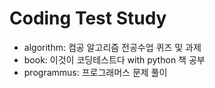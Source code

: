 # Coding Test Study

 - algorithm: 컴공 알고리즘 전공수업 퀴즈 및 과제
 - book: 이것이 코딩테스트다 with python 책 공부
 - programmus: 프로그래머스 문제 풀이